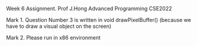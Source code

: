 Week 6 Assignment.
Prof J.Hong
Advanced Programming CSE2022

Mark 1. Question Number 3 is written in void drawPixelBuffer()
(because we have to draw a visual object on the screen)

Mark 2. Please run in x86 environment
